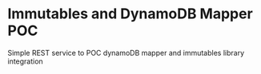 # Immutables and DynamoDB Mapper POC
Simple REST service to POC dynamoDB mapper and immutables library integration
